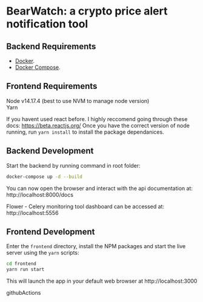 # BearWatch: a crypto price alert notification tool

## Backend Requirements
  * [Docker](https://www.docker.com/).
  * [Docker Compose](https://docs.docker.com/compose/install/).

## Frontend Requirements ##

Node v14.17.4 (best to use NVM to manage node version)  
Yarn  

If you havent used react before. I highly reccomend going through these docs: https://beta.reactjs.org/
Once you have the correct version of node running, run ```yarn install``` to install the package dependanices.

## Backend Development ##
  
Start the backend by running command in root folder: 
```bash
docker-compose up -d --build
```
You can now open the browser and interact with the api documentation at: http://localhost:8000/docs

Flower - Celery monitoring tool dashboard can be accessed at: http://localhost:5556 

## Frontend Development ##

  Enter the `frontend` directory, install the NPM packages and start the live server using the `yarn` scripts:

```bash
cd frontend
yarn run start
```

  This will launch the app in your default web browser at http://localhost:3000

githubActions
